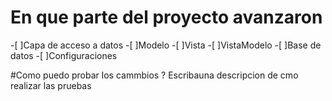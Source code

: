 # En  que parte del proyecto avanzaron
-[ ]Capa de acceso a datos 
-[ ]Modelo
-[ ]Vista
-[ ]VistaModelo
-[ ]Base de datos
-[ ]Configuraciones

#Como puedo probar los cammbios ?
Escribauna descripcion de cmo realizar las pruebas
